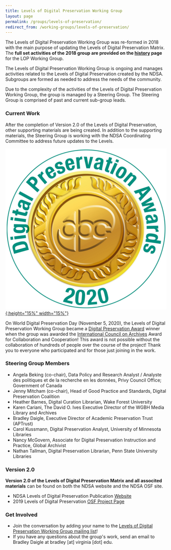```yaml
---
title: Levels of Digital Preservation Working Group
layout: page
permalink: /groups/levels-of-preservation/
redirect_from: /working-groups/levels-of-preservation/
---
```

The Levels of Digital Preservation Working Group was re-formed in 2018 with the main purpose of updating the Levels of Digital Preservation Matrix. The **full set activities of the 2018 group are provided on the [history](/groups/levels-of-preservation/history/) page** for the LOP Working Group.

The Levels of Digital Preservation Working Group is ongoing and manages activities related to the Levels of Digital Preservation created by the NDSA.  Subgroups are formed as needed to address the needs of the community. 

Due to the complexity of the activities of the Levels of Digital Preservation Working Group, the group is managed by a Steering Group.  The Steering Group is comprised of past and current sub-group leads.  

### Current Work
After the completion of Version 2.0 of the Levels of Digital Preservation, other supporting materials are being created.  In addition to the supporting materials, the Steering Group is working with the NDSA Coordinating Committee to address future updates to the Levels.  

[![Digital Preservation Award](/images/DPC_Award_Logo.jpg "Digital Preservation Award Logo"){:height="15%" width="15%"}](https://www.dpconline.org/events/digital-preservation-awards)

On World Digital Preservation Day (November 5, 2020), the Levels of Digital Preservation Working Group became a [Digital Preservation Award](https://www.dpconline.org/events/digital-preservation-awards) winner when the group was awarded the [International Council on Archives](https://www.ica.org/en) Award for Collaboration and Cooperation! This award is not possible without the collaboration of hundreds of people over the course of the project!  Thank you to everyone who participated and for those just joining in the work.  


### Steering Group Members
* Angela Beking (co-chair), Data Policy and Research Analyst / Analyste des politiques et de la recherche en les données, Privy Council Office; Government of Canada
* Jenny Mitcham (co-chair), Head of Good Practice and Standards, Digital Preservation Coalition
* Heather Barnes, Digital Curation Librarian, Wake Forest University
* Karen Cariani, The David O. Ives Executive Director of the WGBH Media Library and Archives
* Bradley Daigle, Executive Director of Academic Preservation Trust (APTrust)
* Carol Kussmann, Digital Preservation Analyst, University of Minnesota Libraries
* Nancy McGovern, Associate for Digital Preservation Instruction and Practice, Global Archivist
* Nathan Tallman, Digital Preservation Librarian, Penn State University Libraries


### Version 2.0 
**Version 2.0 of the Levels of Digital Preservation Matrix and all associted materials** can be found on both the NDSA website and the NDSA OSF site.  
- NDSA Levels of Digital Preservation Publication [Website](/publications/levels-of-digital-preservation/)
- 2019 Levels of Digital Preservation [OSF Project Page](https://osf.io/qgz98/)  


### Get Involved
- Join the conversation by adding your name to the [Levels of Digital Preservation Working Group mailing list](https://lists.clir.org/cgi-bin/wa?A0=NDSA-LEVELS)!  
- If you have any questions about the group's work, send an email to Bradley Daigle at bradley [at] virginia [dot] edu. 


